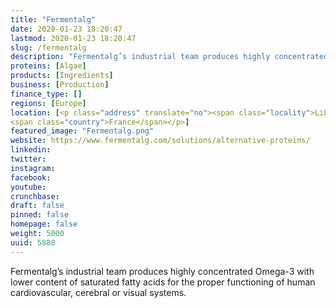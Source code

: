 ```yaml
---
title: "Fermentalg"
date: 2020-01-23 18:20:47
lastmod: 2020-01-23 18:20:47
slug: /fermentalg
description: "Fermentalg’s industrial team produces highly concentrated Omega-3 with lower content of saturated fatty acids for the proper functioning of human cardiovascular, cerebral or visual systems."
proteins: [Algae]
products: [Ingredients]
business: [Production]
finance_type: []
regions: [Europe]
location: [<p class="address" translate="no"><span class="locality">Libourne</span><br>
<span class="country">France</span></p>]
featured_image: "Fermentalg.png"
website: https://www.fermentalg.com/solutions/alternative-proteins/
linkedin: 
twitter: 
instagram: 
facebook: 
youtube: 
crunchbase: 
draft: false
pinned: false
homepage: false
weight: 5000
uuid: 5888
---
```

Fermentalg’s industrial team produces highly concentrated Omega-3 with lower content of saturated fatty acids for the proper functioning of human cardiovascular, cerebral or visual systems.
